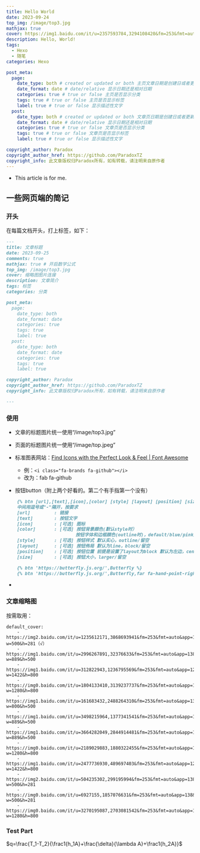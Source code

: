 ```yaml
---
title: Hello World
date: 2023-09-24
top_img: /image/top3.jpg
mathjax: true
cover: https://img1.baidu.com/it/u=2357593784,3294108420&fm=253&fmt=auto&app=120&f=JPEG?w=854&h=480
description: Hello, World!
tags: 
  - Hexo
  - 随笔
categories: Hexo

post_meta:
  page:
    date_type: both # created or updated or both 主页文章日期是创建日或者更新日或都显示
    date_format: date # date/relative 显示日期还是相对日期
    categories: true # true or false 主页是否显示分类
    tags: true # true or false 主页是否显示标签
    label: true # true or false 显示描述性文字
  post:
    date_type: both # created or updated or both 文章页日期是创建日或者更新日或都显示
    date_format: date # date/relative 显示日期还是相对日期
    categories: true # true or false 文章页是否显示分类
    tags: true # true or false 文章页是否显示标签
    label: true # true or false 显示描述性文字

copyright_author: Paradox
copyright_author_href: https://github.com/ParadoxTZ
copyright_info: 此文章版权归Paradox所有，如有转载，请注明来自原作者
---
```


* This article is for me.

## 一些网页端的简记

### 开头

在每篇文档开头，打上标签，如下：

````markdown
---
title: 文章标题
date: 2023-09-25
comments: true
mathjax: true # 开启数学公式
top_img: /image/top3.jpg
cover: 缩略图图片连接
description: 文章简介
tags: 标签
categories: 分类

post_meta:
  page:
    date_type: both 
    date_format: date 
    categories: true 
    tags: true 
    label: true 
  post:
    date_type: both 
    date_format: date 
    categories: true 
    tags: true 
    label: true 

copyright_author: Paradox
copyright_author_href: https://github.com/ParadoxTZ
copyright_info: 此文章版权归Paradox所有，如有转载，请注明来自原作者

---
````

### 使用

* 文章的标题图片统一使用“/image/top3.jpg”

* 页面的标题图片统一使用“/image/top.jpeg”

* 标准图表网站：[Find Icons with the Perfect Look & Feel | Font Awesome](https://fontawesome.com/)
  * 例：``<i class="fa-brands fa-github"></i>``
  * 改为：fab fa-github
  
* 按钮button（附上两个好看的。第二个有手指第一个没有）

```markdown
    {% btn [url],[text],[icon],[color] [style] [layout] [position] [size] %}
    中间用逗号或"-"隔开，按要求
    [url]         : 链接
    [text]        : 按钮文字
    [icon]        : [可选] 图标
    [color]       : [可选] 按钮背景顔色(默认style时）
                          按钮字体和边框顔色(outline时)，default/blue/pink/red/purple/orange/green
    [style]       : [可选] 按钮样式 默认实心，outline/留空
    [layout]      : [可选] 按钮佈局 默认为line，block/留空
    [position]    : [可选] 按钮位置 前提是设置了layout为block 默认为左边，center/right/留空
    [size]        : [可选] 按钮大小，larger/留空
```

```markdown
    {% btn 'https://butterfly.js.org/',Butterfly %}
    {% btn 'https://butterfly.js.org/',Butterfly,far fa-hand-point-right,larger %}
```

* 

### 文章缩略图

按需取用：

```
default_cover: 
    - https://img2.baidu.com/it/u=1235612171,3868693941&fm=253&fmt=auto&app=138&f=JPEG?w=500&h=281（√）
    - https://img1.baidu.com/it/u=2996267891,32376633&fm=253&fmt=auto&app=138&f=JPEG?w=889&h=500
    - https://img1.baidu.com/it/u=312822943,1236795569&fm=253&fmt=auto&app=120&f=JPEG?w=1422&h=800
    - https://img0.baidu.com/it/u=1804133410,3139237737&fm=253&fmt=auto&app=120&f=JPEG?w=1280&h=800
    - https://img1.baidu.com/it/u=161683432,2488264310&fm=253&fmt=auto&app=138&f=JPEG?w=800&h=500
    - https://img1.baidu.com/it/u=3498215964,1377341541&fm=253&fmt=auto&app=138&f=JPEG?w=889&h=500
    - https://img1.baidu.com/it/u=3664282049,2844914481&fm=253&fmt=auto&app=138&f=JPEG?w=889&h=500
    - https://img0.baidu.com/it/u=2189029883,1880322455&fm=253&fmt=auto&app=120&f=JPEG?w=1280&h=800
    - https://img1.baidu.com/it/u=2477736930,489697403&fm=253&fmt=auto&app=120&f=JPEG?w=1422&h=800
    - https://img2.baidu.com/it/u=504235302,299195994&fm=253&fmt=auto&app=138&f=JPEG?w=500&h=281
    - https://img0.baidu.com/it/u=6927155,1857076631&fm=253&fmt=auto&app=138&f=JPEG?w=500&h=281
    - https://img0.baidu.com/it/u=3270195087,2703081542&fm=253&fmt=auto&app=120&f=JPEG?w=1280&h=800
```



### Test Part

$q=\frac{T_1-T_2}{\frac1{h_1A}+\frac{\delta}{\lambda A}+\frac1{h_2A}}$

